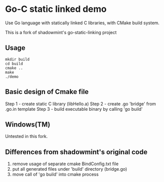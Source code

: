 # Go-C static linked demo

Use Go language with statically linked C libraries, with CMake build system.

This is a fork of shadowmint's go-static-linking project

## Usage

    mkdir build
    cd build
    cmake ..
    make
    ./demo

## Basic design of Cmake file

   Step 1 - create static C library (libHello.a)
   Step 2 - create .go 'bridge' from .go.in template
   Step 3 - build executable binary by calling 'go build'

## Windows(TM)

Untested in this fork.

## Differences from shadowmint's original code

1. remove usage of separate cmake BindConfig.txt file
2. put all generated files under 'build' directory (bridge.go)
3. move call of 'go build' into cmake process

